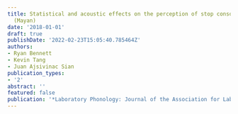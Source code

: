 ```yaml
---
title: Statistical and acoustic effects on the perception of stop consonants in Kaqchikel
  (Mayan)
date: '2018-01-01'
draft: true
publishDate: '2022-02-23T15:05:40.785464Z'
authors:
- Ryan Bennett
- Kevin Tang
- Juan Ajsivinac Sian
publication_types:
- '2'
abstract: ''
featured: false
publication: '*Laboratory Phonology: Journal of the Association for Laboratory Phonology*'
---
```


